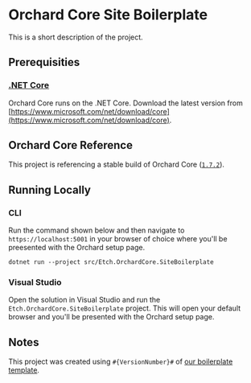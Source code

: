 # Orchard Core Site Boilerplate

This is a short description of the project.

## Prerequisities

### [.NET Core](https://docs.microsoft.com/en-us/dotnet/core/)

Orchard Core runs on the .NET Core. Download the latest version from [https://www.microsoft.com/net/download/core](https://www.microsoft.com/net/download/core).

## Orchard Core Reference

This project is referencing a stable build of Orchard Core ([`1.7.2`](https://www.nuget.org/packages/OrchardCore.Application.Cms.Core.Targets/1.7.2)).

## Running Locally

### CLI

Run the command shown below and then navigate to `https://localhost:5001` in your browser of choice where you'll be preesented with the Orchard setup page.

    dotnet run --project src/Etch.OrchardCore.SiteBoilerplate

### Visual Studio

Open the solution in Visual Studio and run the `Etch.OrchardCore.SiteBoilerplate` project. This will open your default browser and you'll be presented with the Orchard setup page.

## Notes

This project was created using `#{VersionNumber}#` of [our boilerplate template](https://github.com/EtchUK/etch.orchardcore.siteboilerplate).
